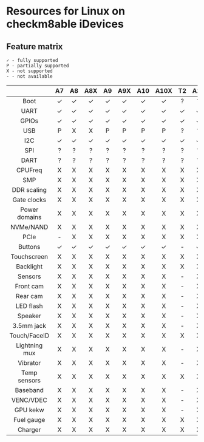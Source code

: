 # Resources for Linux on checkm8able iDevices


## Feature matrix
```
✓ - fully supported
P - partially supported
X - not supported
- - not available
```
|               	| A7 	| A8 	| A8X 	| A9 	| A9X 	| A10 	| A10X 	| T2 	| A11 	|
|:-------------:	|:--:	|:--:	|:---:	|:--:	|:---:	|:---:	|:----:	|:--:	|:---:	|
|      Boot     	|  ✓ 	|  ✓ 	|  ✓  	|  ✓ 	|  ✓  	|  ✓  	|   ✓  	|  ? 	|  ?  	|
|      UART     	|  ✓ 	|  ✓ 	|  ✓  	|  ✓ 	|  ✓  	|  ✓  	|   ✓  	|  ✓ 	|  ✓  	|
|     GPIOs     	|  ✓ 	|  ✓ 	|  ✓  	|  ✓ 	|  ✓  	|  ✓  	|   ✓  	|  ✓ 	|  ✓  	|
|      USB      	|  P 	|  X 	|  X  	|  P 	|  P  	|  P  	|   P  	|  ? 	|  ?  	|
|      I2C      	|  ✓ 	|  ✓ 	|  ✓  	|  ✓ 	|  ✓  	|  ✓  	|   ✓  	|  ✓ 	|  ✓  	|
|      SPI      	|  ? 	|  ? 	|  ?  	|  ? 	|  ?  	|  ?  	|   ?  	|  ? 	|  ?  	|
|      DART     	|  ? 	|  ? 	|  ?  	|  ? 	|  ?  	|  ?  	|   ?  	|  ? 	|  ?  	|
|    CPUFreq    	|  X 	|  X 	|  X  	|  X 	|  X  	|  X  	|   X  	|  X 	|  X  	|
|      SMP      	|  X 	|  X 	|  X  	|  X 	|  X  	|  X  	|   X  	|  X 	|  X  	|
|  DDR scaling  	|  X 	|  X 	|  X  	|  X 	|  X  	|  X  	|   X  	|  X 	|  X  	|
|  Gate clocks  	|  X 	|  X 	|  X  	|  X 	|  X  	|  X  	|   X  	|  X 	|  X  	|
| Power domains 	|  X 	|  X 	|  X  	|  X 	|  X  	|  X  	|   X  	|  X 	|  X  	|
|   NVMe/NAND   	|  X 	|  X 	|  X  	|  X 	|  X  	|  X  	|   X  	|  X 	|  X  	|
|      PCIe     	|  - 	|  X 	|  X  	|  X 	|  X  	|  X  	|   X  	|  X 	|  X  	|
|    Buttons    	|  ✓ 	|  ✓ 	|  ✓  	|  ✓ 	|  ✓  	|  ✓  	|   ✓  	|  - 	|  ✓  	|
|  Touchscreen  	|  X 	|  X 	|  X  	|  X 	|  X  	|  X  	|   X  	|  X 	|  X  	|
|   Backlight   	|  X 	|  X 	|  X  	|  X 	|  X  	|  X  	|   X  	|  X 	|  X  	|
|    Sensors    	|  X 	|  X 	|  X  	|  X 	|  X  	|  X  	|   X  	|  - 	|  X  	|
|   Front cam   	|  X 	|  X 	|  X  	|  X 	|  X  	|  X  	|   X  	|  - 	|  X  	|
|    Rear cam   	|  X 	|  X 	|  X  	|  X 	|  X  	|  X  	|   X  	|  - 	|  X  	|
|   LED flash   	|  X 	|  X 	|  X  	|  X 	|  X  	|  X  	|   X  	|  - 	|  X  	|
|    Speaker    	|  X 	|  X 	|  X  	|  X 	|  X  	|  X  	|   X  	|  - 	|  X  	|
|   3.5mm jack  	|  X 	|  X 	|  X  	|  X 	|  X  	|  X  	|   X  	|  - 	|  X  	|
|  Touch/FaceID 	|  X 	|  X 	|  X  	|  X 	|  X  	|  X  	|   X  	|  X 	|  X  	|
| Lightning mux 	|  X 	|  X 	|  X  	|  X 	|  X  	|  X  	|   X  	|  - 	|  X  	|
|    Vibrator   	|  X 	|  X 	|  X  	|  X 	|  X  	|  X  	|   X  	|  - 	|  X  	|
|  Temp sensors 	|  X 	|  X 	|  X  	|  X 	|  X  	|  X  	|   X  	|  X 	|  X  	|
|    Baseband   	|  X 	|  X 	|  X  	|  X 	|  X  	|  X  	|   X  	|  - 	|  X  	|
|   VENC/VDEC   	|  X 	|  X 	|  X  	|  X 	|  X  	|  X  	|   X  	|  - 	|  X  	|
|    GPU kekw   	|  X 	|  X 	|  X  	|  X 	|  X  	|  X  	|   X  	|  - 	|  X  	|
|   Fuel gauge  	|  X 	|  X 	|  X  	|  X 	|  X  	|  X  	|   X  	|  X 	|  X  	|
|    Charger    	|  X 	|  X 	|  X  	|  X 	|  X  	|  X  	|   X  	|  X 	|  X  	|
